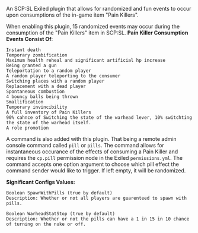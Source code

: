 An SCP:SL Exiled plugin that allows for randomized and fun events to occur upon consumptions of the in-game item "Pain Killers".

When enabling this plugin, 15 randomized events may occur during the consumption of the "Pain Killers" item in SCP:SL. 
**Pain Killer Consumption Events Consist Of**:
```
Instant death
Temporary zombification
Maximum health reheal and significant artificial hp increase
Being granted a gun
Teleportation to a random player
A random player teleporting to the consumer
Switching places with a random player
Replacement with a dead player
Spontaneous combustion
4 bouncy balls being thrown
Smallification
Temporary invincibility
A full inventory of Pain Killers
90% cahnce of Switching the state of the warhead lever, 10% switchting the state of the warhead itself.
A role promotion
```

A command is also added with this plugin. That being a remote admin console command called `pill` or `pills`.
The command allows for instantaneous occurance of the effects of consuming a Pain Killer and requires the `cp.pill` permission node in the Exiled `permissions.yml`.
The command accepts one option argument to choose which pill effect the command sender would like to trigger. If left empty, it will be randomized.

**Significant Configs Values:**
```
Boolean SpawnWithPills (true by default)
Description: Whether or not all players are guarenteed to spawn with pills.

Boolean WarheadStatStop (true by default)
Description: Whether or not the pills can have a 1 in 15 in 10 chance of turning on the nuke or off.
```
